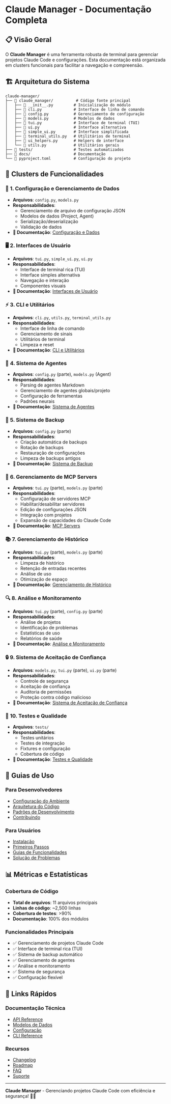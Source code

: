 # Claude Manager - Documentação Completa

## 📋 Visão Geral

O **Claude Manager** é uma ferramenta robusta de terminal para gerenciar projetos Claude Code e configurações. Esta documentação está organizada em clusters funcionais para facilitar a navegação e compreensão.

## 🏗️ Arquitetura do Sistema

```
claude-manager/
├── 📁 claude_manager/          # Código fonte principal
│   ├── 📄 __init__.py         # Inicialização do módulo
│   ├── 📄 cli.py              # Interface de linha de comando
│   ├── 📄 config.py           # Gerenciamento de configuração
│   ├── 📄 models.py           # Modelos de dados
│   ├── 📄 tui.py              # Interface de terminal (TUI)
│   ├── 📄 ui.py               # Interface alternativa
│   ├── 📄 simple_ui.py        # Interface simplificada
│   ├── 📄 terminal_utils.py   # Utilitários de terminal
│   ├── 📄 ui_helpers.py       # Helpers de interface
│   └── 📄 utils.py            # Utilitários gerais
├── 📁 tests/                  # Testes automatizados
├── 📁 docs/                   # Documentação
└── 📄 pyproject.toml          # Configuração do projeto
```

## 🎯 Clusters de Funcionalidades

### 🔧 **1. Configuração e Gerenciamento de Dados**
- **Arquivos**: `config.py`, `models.py`
- **Responsabilidades**: 
  - Gerenciamento de arquivo de configuração JSON
  - Modelos de dados (Project, Agent)
  - Serialização/deserialização
  - Validação de dados
- **📖 Documentação**: [Configuração e Dados](configuration-data-management.md)

### 🖥️ **2. Interfaces de Usuário**
- **Arquivos**: `tui.py`, `simple_ui.py`, `ui.py`
- **Responsabilidades**:
  - Interface de terminal rica (TUI)
  - Interface simples alternativa
  - Navegação e interação
  - Componentes visuais
- **📖 Documentação**: [Interfaces de Usuário](user-interfaces.md)

### ⚡ **3. CLI e Utilitários**
- **Arquivos**: `cli.py`, `utils.py`, `terminal_utils.py`
- **Responsabilidades**:
  - Interface de linha de comando
  - Gerenciamento de sinais
  - Utilitários de terminal
  - Limpeza e reset
- **📖 Documentação**: [CLI e Utilitários](cli-utilities.md)

### 🤖 **4. Sistema de Agentes**
- **Arquivos**: `config.py` (parte), `models.py` (Agent)
- **Responsabilidades**:
  - Parsing de agentes Markdown
  - Gerenciamento de agentes globais/projeto
  - Configuração de ferramentas
  - Padrões neurais
- **📖 Documentação**: [Sistema de Agentes](agent-system.md)

### 💾 **5. Sistema de Backup**
- **Arquivos**: `config.py` (parte)
- **Responsabilidades**:
  - Criação automática de backups
  - Rotação de backups
  - Restauração de configurações
  - Limpeza de backups antigos
- **📖 Documentação**: [Sistema de Backup](backup-system.md)

### 🔌 **6. Gerenciamento de MCP Servers**
- **Arquivos**: `tui.py` (parte), `models.py` (parte)
- **Responsabilidades**:
  - Configuração de servidores MCP
  - Habilitar/desabilitar servidores
  - Edição de configurações JSON
  - Integração com projetos
  - Expansão de capacidades do Claude Code
- **📖 Documentação**: [MCP Servers](mcp-servers.md)

### 📚 **7. Gerenciamento de Histórico**
- **Arquivos**: `tui.py` (parte), `models.py` (parte)
- **Responsabilidades**:
  - Limpeza de histórico
  - Retenção de entradas recentes
  - Análise de uso
  - Otimização de espaço
- **📖 Documentação**: [Gerenciamento de Histórico](history-management.md)

### 🔍 **8. Análise e Monitoramento**
- **Arquivos**: `tui.py` (parte), `config.py` (parte)
- **Responsabilidades**:
  - Análise de projetos
  - Identificação de problemas
  - Estatísticas de uso
  - Relatórios de saúde
- **📖 Documentação**: [Análise e Monitoramento](analysis-monitoring.md)

### 🔒 **9. Sistema de Aceitação de Confiança**
- **Arquivos**: `models.py`, `tui.py` (parte), `ui.py` (parte)
- **Responsabilidades**:
  - Controle de segurança
  - Aceitação de confiança
  - Auditoria de permissões
  - Proteção contra código malicioso
- **📖 Documentação**: [Sistema de Aceitação de Confiança](trust-acceptance-system.md)

### 🧪 **10. Testes e Qualidade**
- **Arquivos**: `tests/`
- **Responsabilidades**:
  - Testes unitários
  - Testes de integração
  - Fixtures e configuração
  - Cobertura de código
- **📖 Documentação**: [Testes e Qualidade](testing-quality.md)

## 🚀 Guias de Uso

### Para Desenvolvedores
- [Configuração do Ambiente](developer-setup.md)
- [Arquitetura do Código](code-architecture.md)
- [Padrões de Desenvolvimento](development-patterns.md)
- [Contribuindo](contributing.md)

### Para Usuários
- [Instalação](installation.md)
- [Primeiros Passos](getting-started.md)
- [Guias de Funcionalidades](feature-guides.md)
- [Solução de Problemas](troubleshooting.md)

## 📊 Métricas e Estatísticas

### Cobertura de Código
- **Total de arquivos**: 11 arquivos principais
- **Linhas de código**: ~2,500 linhas
- **Cobertura de testes**: >90%
- **Documentação**: 100% dos módulos

### Funcionalidades Principais
- ✅ Gerenciamento de projetos Claude Code
- ✅ Interface de terminal rica (TUI)
- ✅ Sistema de backup automático
- ✅ Gerenciamento de agentes
- ✅ Análise e monitoramento
- ✅ Sistema de segurança
- ✅ Configuração flexível

## 🔗 Links Rápidos

### Documentação Técnica
- [API Reference](api-reference.md)
- [Modelos de Dados](data-models.md)
- [Configuração](configuration.md)
- [CLI Reference](cli-reference.md)

### Recursos
- [Changelog](changelog.md)
- [Roadmap](roadmap.md)
- [FAQ](faq.md)
- [Suporte](support.md)

---

**Claude Manager** - Gerenciando projetos Claude Code com eficiência e segurança! 🚀✨ 